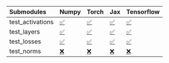 | Submodules       | Numpy                                                                                                                           | Torch                                                                                                                           | Jax                                                                                                                             | Tensorflow                                                                                                                      |
|:-----------------|:--------------------------------------------------------------------------------------------------------------------------------|:--------------------------------------------------------------------------------------------------------------------------------|:--------------------------------------------------------------------------------------------------------------------------------|:--------------------------------------------------------------------------------------------------------------------------------|
| test_activations | <a href="https://github.com/unifyai/ivy/runs/8191015721?check_suite_focus=true" rel="noopener noreferrer" target="_blank">✅</a> | <a href="https://github.com/unifyai/ivy/runs/8191016201?check_suite_focus=true" rel="noopener noreferrer" target="_blank">✅</a> | <a href="https://github.com/unifyai/ivy/runs/8191016748?check_suite_focus=true" rel="noopener noreferrer" target="_blank">✅</a> | <a href="https://github.com/unifyai/ivy/runs/8191017375?check_suite_focus=true" rel="noopener noreferrer" target="_blank">✅</a> |
| test_layers      | <a href="https://github.com/unifyai/ivy/runs/8191015840?check_suite_focus=true" rel="noopener noreferrer" target="_blank">✅</a> | <a href="https://github.com/unifyai/ivy/runs/8191016332?check_suite_focus=true" rel="noopener noreferrer" target="_blank">✅</a> | <a href="https://github.com/unifyai/ivy/runs/8191016901?check_suite_focus=true" rel="noopener noreferrer" target="_blank">✅</a> | <a href="https://github.com/unifyai/ivy/runs/8191017553?check_suite_focus=true" rel="noopener noreferrer" target="_blank">✅</a> |
| test_losses      | <a href="https://github.com/unifyai/ivy/runs/8191015954?check_suite_focus=true" rel="noopener noreferrer" target="_blank">✅</a> | <a href="https://github.com/unifyai/ivy/runs/8191016468?check_suite_focus=true" rel="noopener noreferrer" target="_blank">✅</a> | <a href="https://github.com/unifyai/ivy/runs/8191017057?check_suite_focus=true" rel="noopener noreferrer" target="_blank">✅</a> | <a href="https://github.com/unifyai/ivy/runs/8191017717?check_suite_focus=true" rel="noopener noreferrer" target="_blank">✅</a> |
| test_norms       | <a href="https://github.com/unifyai/ivy/runs/8191016068?check_suite_focus=true" rel="noopener noreferrer" target="_blank">❌</a> | <a href="https://github.com/unifyai/ivy/runs/8191016597?check_suite_focus=true" rel="noopener noreferrer" target="_blank">❌</a> | <a href="https://github.com/unifyai/ivy/runs/8191017201?check_suite_focus=true" rel="noopener noreferrer" target="_blank">❌</a> | <a href="https://github.com/unifyai/ivy/runs/8191017870?check_suite_focus=true" rel="noopener noreferrer" target="_blank">❌</a> |